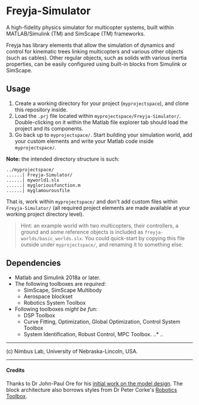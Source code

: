 # Freyja-Simulator

A high-fidelity physics simulator for multicopter systems, built within MATLAB/Simulink (TM) and SimScape (TM) frameworks.

Freyja has library elements that allow the simulation of dynamics and control for kinematic trees linking multicopters and various other objects (such as cables). Other regular objects, such as solids with various inertia properties, can be easily configured using built-in blocks from Simulink or SimScape.

## Usage
1. Create a working directory for your project (`myprojectspace`), and clone this repository inside.
2. Load the `.prj` file located within `myprojectspace/Freyja-Simulator/`. Double-clicking on it within the Matlab file explorer tab should load the project and its components.
3. Go back up to `myprojectspace/`. Start building your simulation world, add your custom elements and write your Matlab code inside `myprojectspace/`.

**Note:** the intended directory structure is such:
```
../myprojectspace/
......| Freyja-Simulator/
......| myworld1.slx
......| mygloriousfunction.m
......| myglamourousfile
```
That is, work within `myprojectspace/` and don't add custom files within `Freyja-Simulator/` (all required project elements are made available at your working project directory level).

> Hint: an example world with two multicopters, their controllers, a ground and some reference objects is included as `freyja-worlds/basic_worlds.slx`. You could quick-start by copying this file outside under `myprojectspace/`, and renaming it to something else.


## Dependencies
* Matlab and Simulink 2018a or later.
* The following toolboxes are _required:_
  * SimScape, SimScape Multibody
  * Aerospace blockset
  * Robotics System Toolbox
* Following toolboxes _might be fun:_ 
  * DSP Toolbox
  * Curve Fitting, Optimization, Global Optimization, Control System Toolbox
  * System Identification, Robust Control, MPC Toolbox.
..* ..

------------
(c) Nimbus Lab,
University of Nebraska-Lincoln, USA.

------------
#### Credits
Thanks to Dr John-Paul Ore for his [initial work on the model design](https://github.com/jpwco/uav-pendulum-simulation). The block architecture also borrows styles from Dr Peter Corke's [Robotics Toolbox](https://github.com/petercorke/robotics-toolbox-matlab). 
